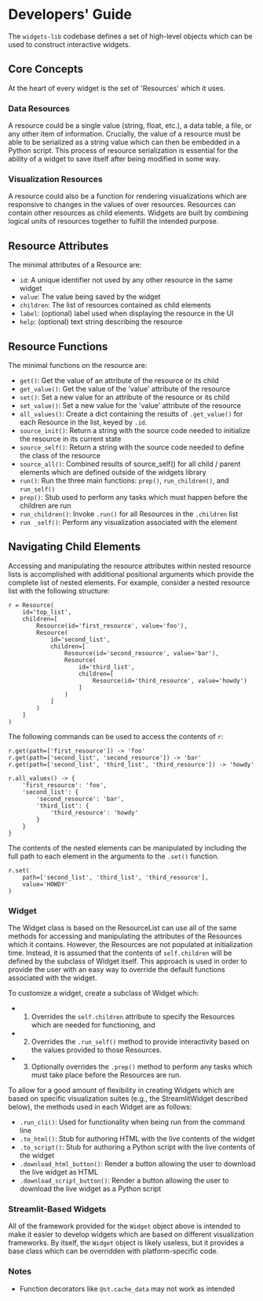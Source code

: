 # Developers' Guide

The `widgets-lib` codebase defines a set of high-level objects which
can be used to construct interactive widgets.

## Core Concepts

At the heart of every widget is the set of 'Resources' which it uses.

### Data Resources

A resource could be a single value (string, float, etc.), a data table,
a file, or any other item of information.
Crucially, the value of a resource must be able to be serialized as
a string value which can then be embedded in a Python script.
This process of resource serialization is essential for the ability
of a widget to save itself after being modified in some way.

### Visualization Resources

A resource could also be a function for rendering visualizations which
are responsive to changes in the values of over resources.
Resources can contain other resources as child elements.
Widgets are built by combining logical units of resources together
to fulfill the intended purpose.

## Resource Attributes

The minimal attributes of a Resource are:

- `id`: A unique identifier not used by any other resource in the same widget
- `value`: The value being saved by the widget
- `children`: The list of resources contained as child elements
- `label`: (optional) label used when displaying the resource in the UI
- `help`: (optional) text string describing the resource

## Resource Functions

The minimal functions on the resource are:

- `get()`: Get the value of an attribute of the resource or its child
- `get_value()`: Get the value of the 'value' attribute of the resource
- `set()`: Set a new value for an attribute of the resource or its child
- `set_value()`: Set a new value for the 'value' attribute of the resource
- `all_values()`: Create a dict containing the results of `.get_value()` for each Resource in the list, keyed by `.id`.
- `source_init()`: Return a string with the source code needed to initialize the resource in its current state
- `source_self()`: Return a string with the source code needed to define the class of the resource
- `source_all()`: Combined results of source_self() for all child / parent elements which are defined outside of the widgets library
- `run()`: Run the three main functions: `prep()`, `run_children()`, and `run_self()`
- `prep()`: Stub used to perform any tasks which must happen before the children are run
- `run_children()`: Invoke `.run()` for all Resources in the `.children` list
- `run _self()`: Perform any visualization associated with the element

## Navigating Child Elements

Accessing and manipulating the resource attributes within nested
resource lists is accomplished with additional positional arguments
which provide the complete list of nested elements.
For example, consider a nested resource list with the following structure:

```
r = Resource(
    id='top_list',
    children=[
        Resource(id='first_resource', value='foo'),
        Resource(
            id='second_list',
            children=[
                Resource(id='second_resource', value='bar'),
                Resource(
                    id='third_list',
                    children=[
                        Resource(id='third_resource', value='howdy')
                    ]
                )
            ]
        )
    ]
)
```

The following commands can be used to access the contents of `r`:

```
r.get(path=['first_resource']) -> 'foo'
r.get(path=['second_list', 'second_resource']) -> 'bar'
r.get(path=['second_list', 'third_list', 'third_resource']) -> 'howdy'

r.all_values() -> {
    'first_resource': 'foo',
    'second_list': {
        'second_resource': 'bar',
        'third_list': {
            'third_resource': 'howdy'
        }
    }
}
```

The contents of the nested elements can be manipulated by
including the full path to each element in the arguments to the `.set()` function.

```
r.set(
    path=['second_list', 'third_list', 'third_resource'],
    value='HOWDY'
)
```

### Widget

The Widget class is based on the ResourceList can use all of the same methods
for accessing and manipulating the attributes of the Resources which it contains.
However, the Resources are not populated at initialization time.
Instead, it is assumed that the contents of `self.children` will be defined
by the subclass of Widget itself.
This approach is used in order to provide the user with an easy way to
override the default functions associated with the widget.

To customize a widget, create a subclass of Widget which:
- 1. Overrides the `self.children` attribute to specify the Resources which are needed for functioning, and
- 2. Overrides the `.run_self()` method to provide interactivity based on the values provided to those Resources.
- 3. Optionally overrides the `.prep()` method to perform any tasks which must take place before the Resources are run.

To allow for a good amount of flexibility in creating Widgets which are
based on specific visualization suites (e.g., the StreamlitWidget described below),
the methods used in each Widget are as follows:

- `.run_cli()`: Used for functionality when being run from the command line
- `.to_html()`: Stub for authoring HTML with the live contents of the widget
- `.to_script()`: Stub for authoring a Python script with the live contents of the widget
- `.download_html_button()`: Render a button allowing the user to download the live widget as HTML
- `.download_script_button()`: Render a button allowing the user to download the live widget as a Python script

### Streamlit-Based Widgets

All of the framework provided for the `Widget` object above is intended to make
it easier to develop widgets which are based on different visualization frameworks.
By itself, the `Widget` object is likely useless, but it provides a base class
which can be overridden with platform-specific code.

### Notes

- Function decorators like `@st.cache_data` may not work as intended
